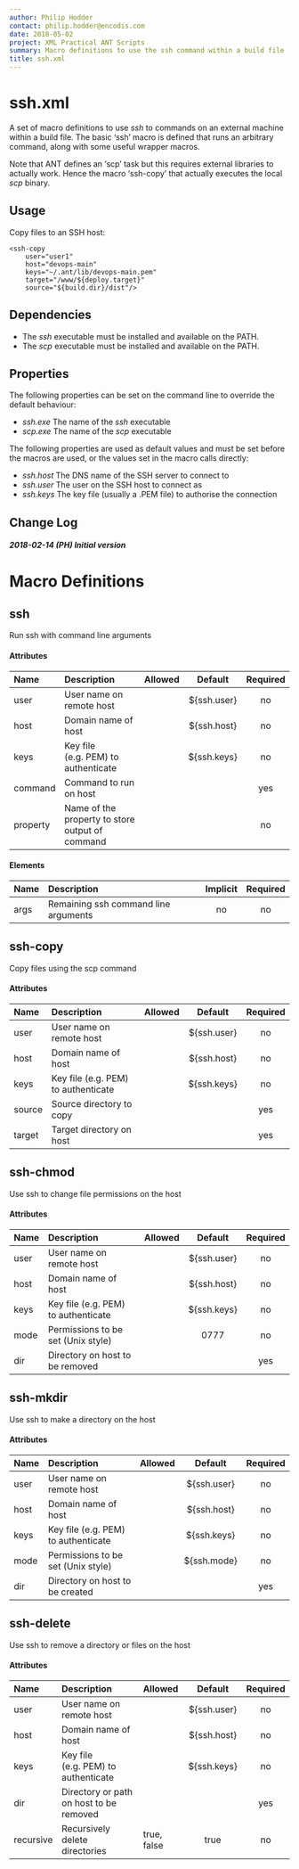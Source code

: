 ```yaml
---
author: Philip Hodder
contact: philip.hodder@encodis.com
date: 2018-05-02
project: XML Practical ANT Scripts
summary: Macro definitions to use the ssh command within a build file
title: ssh.xml
---
```


# ssh.xml

A set of macro definitions to use *ssh* to commands on an external
machine within a build file. The basic ‘ssh’ macro is defined that runs
an arbitrary command, along with some useful wrapper macros.

Note that ANT defines an ‘scp’ task but this requires external libraries
to actually work. Hence the macro ‘ssh-copy’ that actually executes the
local *scp* binary.

## Usage

Copy files to an SSH host:

    <ssh-copy
        user="user1"
        host="devops-main"
        keys="~/.ant/lib/devops-main.pem"
        target="/www/${deploy.target}"
        source="${build.dir}/dist"/>

## Dependencies

-   The *ssh* executable must be installed and available on the PATH.
-   The *scp* executable must be installed and available on the PATH.

## Properties

The following properties can be set on the command line to override the
default behaviour:

-   *ssh.exe* The name of the *ssh* executable
-   *scp.exe* The name of the *scp* executable

The following properties are used as default values and must be set
before the macros are used, or the values set in the macro calls
directly:

-   *ssh.host* The DNS name of the SSH server to connect to
-   *ssh.user* The user on the SSH host to connect as
-   *ssh.keys* The key file (usually a .PEM file) to authorise the
    connection

## Change Log

##### 2018-02-14 (PH) Initial version

# Macro Definitions

## ssh

Run ssh with command line arguments

#### Attributes

| Name     | Description                                     | Allowed |   Default   | Required |
|:---------|:------------------------------------------------|:--------|:-----------:|:--------:|
| user     | User name on remote host                        |         | ${ssh.user} |    no    |
| host     | Domain name of host                             |         | ${ssh.host} |    no    |
| keys     | Key file (e.g. PEM) to authenticate             |         | ${ssh.keys} |    no    |
| command  | Command to run on host                          |         |             |   yes    |
| property | Name of the property to store output of command |         |             |    no    |

#### Elements

| Name | Description                          | Implicit | Required |
|:-----|:-------------------------------------|:--------:|:--------:|
| args | Remaining ssh command line arguments |    no    |    no    |

## ssh-copy

Copy files using the scp command

#### Attributes

| Name   | Description                         | Allowed |   Default   | Required |
|:-------|:------------------------------------|:--------|:-----------:|:--------:|
| user   | User name on remote host            |         | ${ssh.user} |    no    |
| host   | Domain name of host                 |         | ${ssh.host} |    no    |
| keys   | Key file (e.g. PEM) to authenticate |         | ${ssh.keys} |    no    |
| source | Source directory to copy            |         |             |   yes    |
| target | Target directory on host            |         |             |   yes    |

## ssh-chmod

Use ssh to change file permissions on the host

#### Attributes

| Name | Description                         | Allowed |   Default   | Required |
|:-----|:------------------------------------|:--------|:-----------:|:--------:|
| user | User name on remote host            |         | ${ssh.user} |    no    |
| host | Domain name of host                 |         | ${ssh.host} |    no    |
| keys | Key file (e.g. PEM) to authenticate |         | ${ssh.keys} |    no    |
| mode | Permissions to be set (Unix style)  |         |    0777     |    no    |
| dir  | Directory on host to be removed     |         |             |   yes    |

## ssh-mkdir

Use ssh to make a directory on the host

#### Attributes

| Name | Description                         | Allowed |   Default   | Required |
|:-----|:------------------------------------|:--------|:-----------:|:--------:|
| user | User name on remote host            |         | ${ssh.user} |    no    |
| host | Domain name of host                 |         | ${ssh.host} |    no    |
| keys | Key file (e.g. PEM) to authenticate |         | ${ssh.keys} |    no    |
| mode | Permissions to be set (Unix style)  |         | ${ssh.mode} |    no    |
| dir  | Directory on host to be created     |         |             |   yes    |

## ssh-delete

Use ssh to remove a directory or files on the host

#### Attributes

| Name      | Description                             | Allowed     |   Default   | Required |
|:----------|:----------------------------------------|:------------|:-----------:|:--------:|
| user      | User name on remote host                |             | ${ssh.user} |    no    |
| host      | Domain name of host                     |             | ${ssh.host} |    no    |
| keys      | Key file (e.g. PEM) to authenticate     |             | ${ssh.keys} |    no    |
| dir       | Directory or path on host to be removed |             |             |   yes    |
| recursive | Recursively delete directories          | true, false |    true     |    no    |
